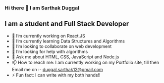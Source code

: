 ### Hi there 👋 I am Sarthak Duggal
## I am a student and Full Stack Developer

- 🔭 I’m currently working on React.JS
- 🌱 I’m currently learning Data Structures and Algorithms
- 👯 I’m looking to collaborate on web development
- 🤔 I’m looking for help with algorithms
- 💬 Ask me about HTML, CSS, JavaScript and Node.js
- 📫 How to reach me: I am currently working on my Portfolio site, till then Email me on :- duggal.sarthak12@gmail.com
- ⚡ Fun fact: I can write with my both hands!!
